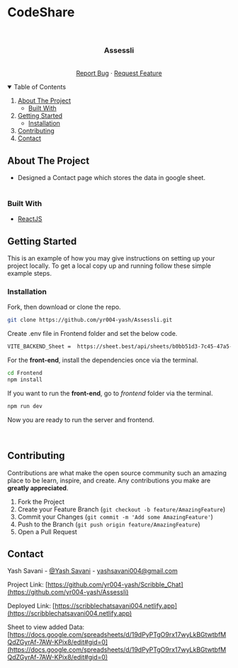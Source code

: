 # CodeShare

<!-- PROJECT LOGO -->
<br />
<p align="center">
  <!--  -->

  <h3 align="center">Assessli</h3>

  <p align="center">
    <br />
    <a href="https://github.com/yr004-yash/Scribble_Chat/issues">Report Bug</a>
    ·
    <a href="https://github.com/yr004-yash/Scribble_Chat/issues">Request Feature</a>
  </p>
</p>



<!-- TABLE OF CONTENTS -->
<details open="open">
  <summary>Table of Contents</summary >
  <ol>
    <li>
      <a href="#about-the-project">About The Project</a>
      <ul>
        <li><a href="#built-with">Built With</a></li>
      </ul>
    </li>
    <li>
      <a href="#getting-started">Getting Started</a>
      <ul>
        <li><a href="#installation">Installation</a></li>
      </ul>
    </li>
    <li><a href="#contributing">Contributing</a></li>
    <li><a href="#contact">Contact</a></li>
  </ol>
</details>



<!-- ABOUT THE PROJECT -->
## About The Project

- Designed a Contact page which stores the data in google sheet.<br/><br/>


### Built With
* [ReactJS](https://reactjs.org/)


<!-- GETTING STARTED -->
## Getting Started

This is an example of how you may give instructions on setting up your project locally.
To get a local copy up and running follow these simple example steps.

### Installation


Fork, then download or clone the repo.
```bash
git clone https://github.com/yr004-yash/Assessli.git
```


Create .env file in Frontend folder and set the below code.
```bash
VITE_BACKEND_Sheet =  https://sheet.best/api/sheets/b0bb51d3-7c45-47a5-a956-04760fa925c0
```

For the **front-end**, install the dependencies once via the terminal.
```bash
cd Frontend
npm install
```

If you want to run the **front-end**, go to *frontend* folder via the terminal.
```bash
npm run dev
```

Now you are ready to run the server and frontend.

<br />

<!-- CONTRIBUTING -->
## Contributing

Contributions are what make the open source community such an amazing place to be learn, inspire, and create. Any contributions you make are **greatly appreciated**.

1. Fork the Project
2. Create your Feature Branch (`git checkout -b feature/AmazingFeature`)
3. Commit your Changes (`git commit -m 'Add some AmazingFeature'`)
4. Push to the Branch (`git push origin feature/AmazingFeature`)
5. Open a Pull Request


<!-- CONTACT -->
## Contact

Yash Savani - [@Yash Savani](https://www.linkedin.com/in/yash-savani-43b80b229/) - yashsavani004@gmail.com

Project Link: [https://github.com/yr004-yash/Scribble_Chat](https://github.com/yr004-yash/Assessli)

Deployed Link: [https://scribblechatsavani004.netlify.app](https://scribblechatsavani004.netlify.app)

Sheet to view added Data: [https://docs.google.com/spreadsheets/d/19dPyPTgO9rx17wyLkBGtwtbfMQdZGyrAf-7AW-KPix8/edit#gid=0](https://docs.google.com/spreadsheets/d/19dPyPTgO9rx17wyLkBGtwtbfMQdZGyrAf-7AW-KPix8/edit#gid=0)


<!-- MARKDOWN LINKS & IMAGES -->
<!-- https://www.markdownguide.org/basic-syntax/#reference-style-links -->
[product-screenshot]: images/screenshot.PNG
